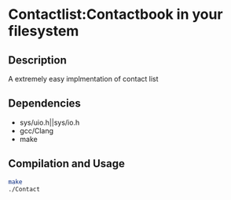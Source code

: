 Contactlist:Contactbook in your filesystem
=========================================

## Description ##

A extremely easy implmentation of contact list 

## Dependencies ##
* sys/uio.h||sys/io.h
* gcc/Clang
* make

## Compilation and Usage ##
```bash
make
./Contact
```
